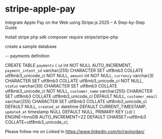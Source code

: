 # stripe-apple-pay
Integrate Apple Pay on the Web using Stripe.js 2025 – A Step-by-Step Guide

Install stripe php sdk 
composer require stripe/stripe-php

create a sample database 

-- payments definition

CREATE TABLE `payments` (
  `id` int NOT NULL AUTO_INCREMENT,
  `payment_intent_id` varchar(255) CHARACTER SET utf8mb3 COLLATE utf8mb3_unicode_ci NOT NULL,
  `amount` int NOT NULL,
  `currency` varchar(3) CHARACTER SET utf8mb3 COLLATE utf8mb3_unicode_ci NOT NULL,
  `status` varchar(30) CHARACTER SET utf8mb3 COLLATE utf8mb3_unicode_ci NOT NULL,
  `customer_name` varchar(255) CHARACTER SET utf8mb3 COLLATE utf8mb3_unicode_ci DEFAULT NULL,
  `customer_email` varchar(255) CHARACTER SET utf8mb3 COLLATE utf8mb3_unicode_ci DEFAULT NULL,
  `created_at` datetime DEFAULT CURRENT_TIMESTAMP,
  `updated_at` timestamp NULL DEFAULT NULL,
  PRIMARY KEY (`id`)
) ENGINE=InnoDB AUTO_INCREMENT=22 DEFAULT CHARSET=utf8mb3 COLLATE=utf8mb3_unicode_ci;

Please follow me on Linked In https://www.linkedin.com/in/ravijordan/